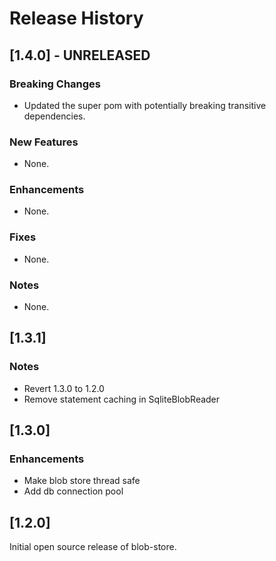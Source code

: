 # Release History

## [1.4.0] - UNRELEASED

### Breaking Changes
* Updated the super pom with potentially breaking transitive dependencies.

### New Features
* None.

### Enhancements
* None.

### Fixes
* None.

### Notes
* None.

## [1.3.1]

### Notes

* Revert 1.3.0 to 1.2.0
* Remove statement caching in SqliteBlobReader

## [1.3.0]

### Enhancements

* Make blob store thread safe
* Add db connection pool

## [1.2.0]

Initial open source release of blob-store.
